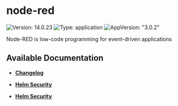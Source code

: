 # node-red

![Version: 14.0.23](https://img.shields.io/badge/Version-14.0.23-informational?style=flat-square) ![Type: application](https://img.shields.io/badge/Type-application-informational?style=flat-square) ![AppVersion: "3.0.2"](https://img.shields.io/badge/AppVersion-"3.0.2"-informational?style=flat-square)

Node-RED is low-code programming for event-driven applications

## Available Documentation

- [**Changelog**](CHANGELOG)

- [**Helm Security**](container-security)

- [**Helm Security**](helm-security)

